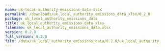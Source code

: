 ```yaml
---
name: uk-local-authority-emissions-data-xlsx
permalink: /downloads/uk_local_authority_emissions_data_xlsx/0_2_0
package: uk_local_authority_emissions_data
title: uk_local_authority_emissions_data_xlsx
filename: uk_local_authority_emissions_data.xlsx
version: 0.2.0
full_version: 0.2.0
file: /data/uk_local_authority_emissions_data/0.2.0/uk_local_authority_emissions_data.xlsx
---
```


